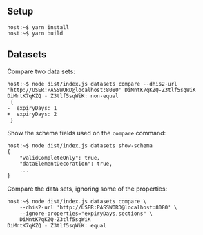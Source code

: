 ## Setup

```console
host:~$ yarn install
host:~$ yarn build
```

## Datasets

Compare two data sets:

```console
host:~$ node dist/index.js datasets compare --dhis2-url 'http://USER:PASSWORD@localhost:8080' DiMntK7qKZQ-Z3tlf5sqWiK
DiMntK7qKZQ - Z3tlf5sqWiK: non-equal
 {
-  expiryDays: 1
+  expiryDays: 2
 }
```

Show the schema fields used on the `compare` command:

```console
host:~$ node dist/index.js datasets show-schema
{
    "validCompleteOnly": true,
    "dataElementDecoration": true,
    ...
}
```

Compare the data sets, ignoring some of the properties:

```console
host:~$ node dist/index.js datasets compare \
    --dhis2-url 'http://USER:PASSWORD@localhost:8080' \
    --ignore-properties="expiryDays,sections" \
    DiMntK7qKZQ-Z3tlf5sqWiK
DiMntK7qKZQ - Z3tlf5sqWiK: equal
```
